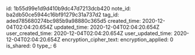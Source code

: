 id: 1b55d99e1d9d410b9dc47d7213dcb420
note_id: ba2db50ce5944c16bf91279c31a737d2
tag_id: aded785680274bc985b9a98880c365d5
created_time: 2020-12-04T02:04:20.654Z
updated_time: 2020-12-04T02:04:20.654Z
user_created_time: 2020-12-04T02:04:20.654Z
user_updated_time: 2020-12-04T02:04:20.654Z
encryption_cipher_text: 
encryption_applied: 0
is_shared: 0
type_: 6